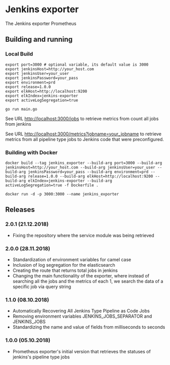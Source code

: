 # Jenkins exporter

The Jenkins exporter Prometheus

## Building and running

### Local Build

    export port=3000 # optional variable, its default value is 3000
    export jenkinsHost=http://your_host.com
    export jenkinsUser=your_user
    export jenkinsPassword=your_pass
    export environment=prd 
    export release=1.0.0 
    export elkHost=http://localhost:9200 
    export elkIndex=jenkins-exporter 
    export activeLogSegregation=true 

    go run main.go

See URL [http://localhost:3000/jobs](http://localhost:3000/jobs) to retrieve metrics from count all jobs from jenkins

See URL [http://localhost:3000/metrics?jobname=your_jobname](http://localhost:3000/metrics?jobname=your_jobname) to retrieve metrics from all pipeline type jobs to Jenkins code that were preconfigured.

### Building with Docker

    docker build --tag jenkins_exporter --build-arg port=3000 --build-arg jenkinsHost=http://your_host.com --build-arg jenkinsUser=your_user --build-arg jenkinsPassword=your_pass --build-arg environment=prd --build-arg release=1.0.0 --build-arg elkHost=http://localhost:9200 --build-arg elkIndex=jenkins-exporter --build-arg activeLogSegregation=true -f Dockerfile .

    docker run -d -p 3000:3000 --name jenkins_exporter 

## Releases

### 2.0.1 (21.12.2018)

* Fixing the repository where the service module was being retrieved

### 2.0.0 (28.11.2018)

* Standardization of environment variables for camel case
* Inclusion of log segregation for the elasticsearch
* Creating the route that returns total jobs in jenkins
* Changing the main functionality of the exporter, where instead of searching all the jobs and the metrics of each 1, we search the data of a specific job via query string

### 1.1.0 (08.10.2018)

* Automatically Recovering All Jenkins Type Pipeline as Code Jobs
* Removing environment variables JENKINS_JOBS_SEPARATOR and JENKINS_JOBS
* Standardizing the name and value of fields from milliseconds to seconds

### 1.0.0 (05.10.2018)

* Prometheus exporter's initial version that retrieves the statuses of jenkins's pipeline type jobs